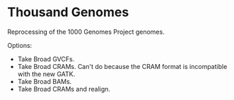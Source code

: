 # Thousand Genomes

Reprocessing of the 1000 Genomes Project genomes.

Options:
- Take Broad GVCFs.
- Take Broad CRAMs. Can't do because the CRAM format is incompatible with the new GATK.
- Take Broad BAMs.  
- Take Broad CRAMs and realign.
